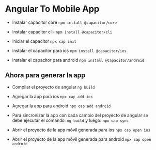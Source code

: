 # Angular To Mobile App

- Instalar capacitor core
`npm install @capacitor/core`

- Instalar capacitor cli- 
`npm install @capacitor/cli`

- Iniciar el capacitor
`npx cap init`

- Instalar el capacitor para ios
`npm install @capacitor/ios `

- instalar el capacitor para android
`npm install @capacitor/android`

## Ahora para generar la app 

- Compilar el proyecto de angular
`ng build`

- Agregar la app para ios
`npx cap add ios`

- Agregar la app para android
`npx cap add android`

- Para sincronizar la app con cada cambio del proyecto de angular se debe ejecutar el comando: `ng build` y luego: `npx cap sync`

- Abrir el proyecto de la app móvil generada para ios
`npx cap open ios`

- Abrir el proyecto de la app móvil generada para android
`npx cap open android`